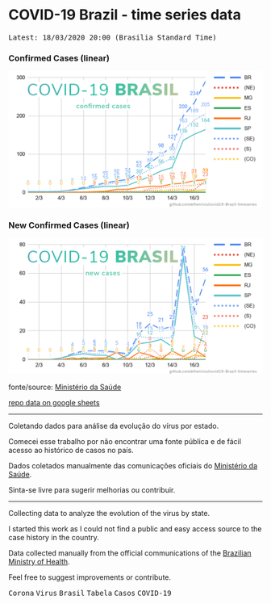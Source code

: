 # COVID-19 Brazil - time series data

<kbd>Latest: 18/03/2020 20:00 (Brasilia Standard Time)</kbd>

### Confirmed Cases (linear)
![Confirmed Linear Chart](/docs/linear.png)

### New Confirmed Cases (linear)
![New Linear Chart](/docs/linear-new.png)

fonte/source: [Ministério da Saúde](http://plataforma.saude.gov.br/novocoronavirus/)

[repo data on google sheets](https://docs.google.com/spreadsheets/d/1L1CnyeKA8ZJprzFCa3ZiRIzcP44mahmcG4M_hnlbMFQ/edit?usp=sharing)

----

Coletando dados para análise da evolução do vírus por estado.

Comecei esse trabalho por não encontrar uma fonte pública e de fácil acesso ao histórico de casos no país.

Dados coletados manualmente das comunicações oficiais do [Ministério da Saúde](http://plataforma.saude.gov.br/novocoronavirus/).

Sinta-se livre para sugerir melhorias ou contribuir.

----

Collecting data to analyze the evolution of the virus by state.

I started this work as I could not find a public and easy access source to the case history in the country.

Data collected manually from the official communications of the [Brazilian Ministry of Health](http://plataforma.saude.gov.br/novocoronavirus/).

Feel free to suggest improvements or contribute.



<kbd>Corona</kbd> <kbd>Virus</kbd> <kbd>Brasil</kbd> <kbd>Tabela</kbd> <kbd>Casos</kbd> <kbd>COVID-19</kbd>
